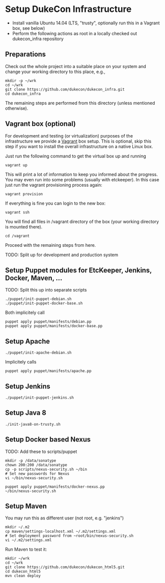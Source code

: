 # Setup DukeCon Infrastructure

* Install vanilla Ubuntu 14.04 (LTS, "trusty", optionally run this in a Vagrant
box, see below)
* Perform the following actions as root in a locally checked out dukecon_infra repository

## Preparations

Check out the whole project into a suitable place on your system and change
your working directory to this place, e.g.,

    mkdir -p ~/wrk
    cd ~/wrk
    git clone https://github.com/dukecon/dukecon_infra.git
    cd dukecon_infra

The remaining steps are performed from this directory (unless mentioned otherwise).

## Vagrant box (optional)

For development and testing (or virtualization) purposes of the infrastructure we
provide a [Vagrant](http://vagrantup.com) box setup. This is optional, skip this
step if you want to install the overall infrastructure on a native Linux box.

Just run the following command to get the virtual box up and running

    vagrant up

This will print a lot of information to keep you informed about the progress.
You may even run into some problems (usually with etckeeper). In this case just
run the vagrant provisioning process again:

    vagrant provision

If everything is fine you can login to the new box:

    vagrant ssh

You will find all files in /vagrant directory of the box (your working directory
is mounted there).

    cd /vagrant

Proceed with the remaining steps from here.

TODO: Split up for development and production system

## Setup Puppet modules for EtcKeeper, Jenkins, Docker, Maven, ...

TODO: Split this up into separate scripts

    ./puppet/init-puppet-debian.sh
    ./puppet/init-puppet-docker-base.sh
    
Both implicitely call

    puppet apply puppet/manifests/debian.pp
    puppet apply puppet/manifests/docker-base.pp

## Setup Apache

    ./puppet/init-apache-debian.sh

Implicitely calls

    puppet apply puppet/manifests/apache.pp

## Setup Jenkins

    ./puppet/init-puppet-jenkins.sh

## Setup Java 8

    ./init-java8-on-trusty.sh

## Setup Docker based Nexus

TODO: Add these to scripts/puppet

    mkdir -p /data/sonatype
    chown 200:200 /data/sonatype
    cp -p scripts/nexus-security.sh ~/bin
    # Set new passwords for Nexus
    vi ~/bin/nexus-security.sh

    puppet apply puppet/manifests/docker-nexus.pp
    ~/bin/nexus-security.sh

## Setup Maven

You may run this as different user (not root, e.g. "jenkins")

    mkdir ~/.m2
    cp maven/settings-localhost.xml ~/.m2/settings.xml
    # Set deployment password from ~root/bin/nexus-security.sh
    vi ~/.m2/settings.xml

Run Maven to test it:

    mkdir ~/wrk
    cd ~/wrk
    git clone https://github.com/dukecon/dukecon_html5.git
    cd dukecon_html5
    mvn clean deploy

